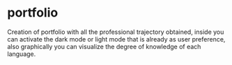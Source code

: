 # portfolio

Creation of portfolio with all the professional trajectory obtained, inside you can activate the dark mode or light mode that is already as user preference, also graphically you can visualize the degree of knowledge of each language.
